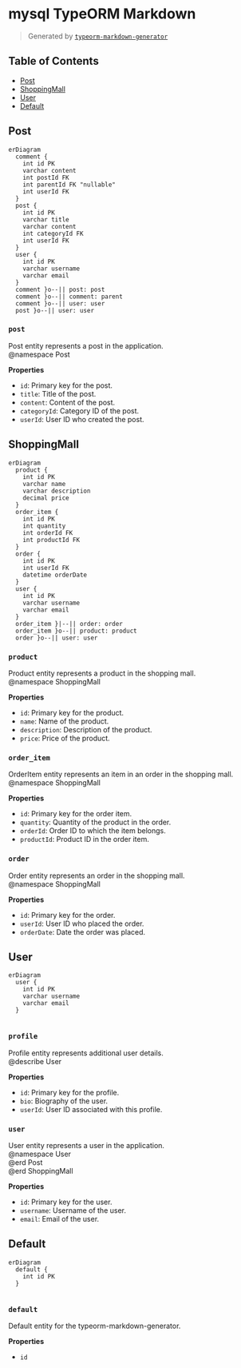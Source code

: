 # mysql TypeORM Markdown

> Generated by [`typeorm-markdown-generator`](https://github.com/hermin9804/typeorm-markdown-generator)



## Table of Contents



- [Post](#post)
- [ShoppingMall](#shoppingmall)
- [User](#user)
- [Default](#default)


## Post

```mermaid
erDiagram
  comment {
    int id PK
    varchar content
    int postId FK
    int parentId FK "nullable"
    int userId FK
  }
  post {
    int id PK
    varchar title
    varchar content
    int categoryId FK
    int userId FK
  }
  user {
    int id PK
    varchar username
    varchar email
  }
  comment }o--|| post: post
  comment }o--|| comment: parent
  comment }o--|| user: user
  post }o--|| user: user
```

### `post`

Post entity represents a post in the application.   
@namespace Post

**Properties**

  - `id`: Primary key for the post.
  - `title`: Title of the post.
  - `content`: Content of the post.
  - `categoryId`: Category ID of the post.
  - `userId`: User ID who created the post.


## ShoppingMall

```mermaid
erDiagram
  product {
    int id PK
    varchar name
    varchar description
    decimal price
  }
  order_item {
    int id PK
    int quantity
    int orderId FK
    int productId FK
  }
  order {
    int id PK
    int userId FK
    datetime orderDate
  }
  user {
    int id PK
    varchar username
    varchar email
  }
  order_item }|--|| order: order
  order_item }o--|| product: product
  order }o--|| user: user
```

### `product`

Product entity represents a product in the shopping mall.   
@namespace ShoppingMall

**Properties**

  - `id`: Primary key for the product.
  - `name`: Name of the product.
  - `description`: Description of the product.
  - `price`: Price of the product.


### `order_item`

OrderItem entity represents an item in an order in the shopping mall.   
@namespace ShoppingMall

**Properties**

  - `id`: Primary key for the order item.
  - `quantity`: Quantity of the product in the order.
  - `orderId`: Order ID to which the item belongs.
  - `productId`: Product ID in the order item.


### `order`

Order entity represents an order in the shopping mall.   
@namespace ShoppingMall

**Properties**

  - `id`: Primary key for the order.
  - `userId`: User ID who placed the order.
  - `orderDate`: Date the order was placed.


## User

```mermaid
erDiagram
  user {
    int id PK
    varchar username
    varchar email
  }
  
```

### `profile`

Profile entity represents additional user details.   
@describe User

**Properties**

  - `id`: Primary key for the profile.
  - `bio`: Biography of the user.
  - `userId`: User ID associated with this profile.


### `user`

User entity represents a user in the application.   
@namespace User   
@erd Post   
@erd ShoppingMall

**Properties**

  - `id`: Primary key for the user.
  - `username`: Username of the user.
  - `email`: Email of the user.


## Default

```mermaid
erDiagram
  default {
    int id PK
  }
  
```

### `default`

Default entity for the typeorm-markdown-generator.

**Properties**

  - `id`

